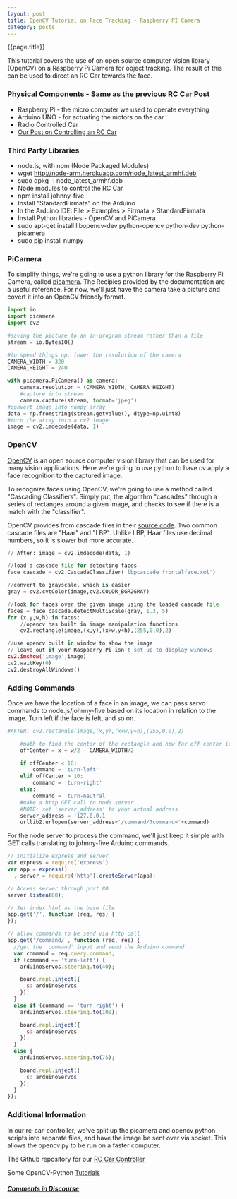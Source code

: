 ```yaml
---
layout: post
title: OpenCV Tutorial on Face Tracking - Raspberry PI Camera
category: posts
---
```

{{page.title}}

This tutorial covers the use of on open source computer vision library (OpenCV) on a Raspberry Pi Camera for object tracking. The result of this can be used to direct an RC Car towards the face.

### Physical Components - Same as the previous RC Car Post
* Raspberry Pi - the micro computer we used to operate everything
* Arduino UNO - for actuating the motors on the car
* Radio Controlled Car
* [Our Post on Controlling an RC Car](http://blog.derivatived.com/posts/Control-Your-Robot-With-Node.js-Raspberry-PI-and-Arduino/)

### Third Party Libraries
* node.js, with npm (Node Packaged Modules)
 * wget http://node-arm.herokuapp.com/node_latest_armhf.deb
 * sudo dpkg -i node_latest_armhf.deb
* Node modules to control the RC Car
 * npm install johnny-five
* Install "StandardFirmata" on the Arduino
 * In the Arduino IDE: File > Examples > Firmata > StandardFirmata
* Install Python libraries - OpenCV and PiCamera
 * sudo apt-get install libopencv-dev python-opencv python-dev python-picamera
 * sudo pip install numpy

### PiCamera
To simplify things, we're going to use a python library for the Raspberry Pi Camera, called [picamera](http://picamera.readthedocs.org/). The Recipies provided by the documentation are a useful reference. For now, we'll just have the camera take a picture and covert it into an OpenCV friendly format.

```python
import io
import picamera
import cv2

#saving the picture to an in-program stream rather than a file
stream = io.BytesIO()

#to speed things up, lower the resolution of the camera
CAMERA_WIDTH = 320
CAMERA_HEIGHT = 240

with picamera.PiCamera() as camera:
    camera.resolution = (CAMERA_WIDTH, CAMERA_HEIGHT)
    #capture into stream
    camera.capture(stream, format='jpeg')
#convert image into numpy array
data = np.fromstring(stream.getvalue(), dtype=np.uint8)
#turn the array into a cv2 image
image = cv2.imdecode(data, 1)
```

### OpenCV
[OpenCV](http://opencv.org/) is an open source computer vision library that can be used for many vision applications. Here we're going to use python to have cv apply a face recognition to the captured image.

To recognize faces using OpenCV, we're going to use a method called "Cascading Classifiers". Simply put, the algorithm "cascades" through a series of rectanges around a given image, and checks to see if there is a match with the "classifier".

OpenCV provides from cascade files in their [source code](https://github.com/Itseez/opencv/tree/master/data). Two common cascade files are "Haar" and "LBP". Unlike LBP, Haar files use decimal numbers, so it is slower but more accurate.

```python
// After: image = cv2.imdecode(data, 1)

//load a cascade file for detecting faces
face_cascade = cv2.CascadeClassifier('lbpcascade_frontalface.xml')

//convert to grayscale, which is easier
gray = cv2.cvtColor(image,cv2.COLOR_BGR2GRAY)

//look for faces over the given image using the loaded cascade file
faces = face_cascade.detectMultiScale(gray, 1.3, 5)
for (x,y,w,h) in faces:
    //opencv has built in image manipulation functions
    cv2.rectangle(image,(x,y),(x+w,y+h),(255,0,0),2)

//use opencv built in window to show the image
// leave out if your Raspberry Pi isn't set up to display windows
cv2.imshow('image',image)
cv2.waitKey(0)
cv2.destroyAllWindows()
```

### Adding Commands
Once we have the location of a face in an image, we can pass servo commands to node.js/johnny-five based on its location in relation to the image. Turn left if the face is left, and so on.

```python
#AFTER: cv2.rectangle(image,(x,y),(x+w,y+h),(255,0,0),2)

    #math to find the center of the rectangle and how far off center if is
    offCenter = x + w/2 - CAMERA_WIDTH/2

    if offCenter < 10:
        command = 'turn-left'
    elif offCenter > 10:
        command = 'turn-right'
    else:
        command = 'turn-neutral'
    #make a http GET call to node server
    #NOTE: set 'server_address' to your actual address
    server_address = '127.0.0.1'
    urllib2.urlopen(server_address+'/command/?command='+command)
```

For the node server to process the command, we'll just keep it simple with GET calls translating to johnny-five Arduino commands.
```javascript
// Initialize express and server
var express = require('express')
var app = express()
  , server = require('http').createServer(app);

// Access server through port 80
server.listen(80);

// Set index.html as the base file
app.get('/', function (req, res) {
});

// allow commands to be send via http call
app.get('/command/', function (req, res) {
  //get the 'command' input and send the Arduino command
  var command = req.query.command;
  if (command == 'turn-left') {
    arduinoServos.steering.to(40);

    board.repl.inject({
      s: arduinoServos
    });
  }
  else if (command == 'turn-right') {
    arduinoServos.steering.to(100);

    board.repl.inject({
      s: arduinoServos
    });
  }
  else {
    arduinoServos.steering.to(75);

    board.repl.inject({
      s: arduinoServos
    });
  }
});

```

### Additional Information
In our rc-car-controller, we've split up the picamera and opencv python scripts into separate files, and have the image be sent over via socket. This allows the opencv.py to be run on a faster computer.

The Github repository for our [RC Car Controller](https://github.com/Self-Driving-Vehicle/rc-car-controller)

Some OpenCV-Python [Tutorials](http://docs.opencv.org/trunk/doc/py_tutorials/py_tutorials.html)

##### [Comments in Discourse](http://www.sherecar.org/)